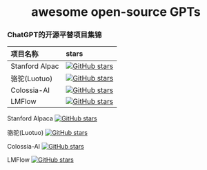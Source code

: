 <h1 align="center">
  awesome open-source GPTs
</h1>

### ChatGPT的开源平替项目集锦

| 项目名称 | stars |
| :----- | :----- |
| Stanford Alpac | <a href="https://github.com/tatsu-lab/stanford_alpaca/stargazers"><img src="https://img.shields.io/github/stars/tatsu-lab/stanford_alpaca" alt="GitHub stars"></a> |
| 骆驼(Luotuo) | <a href="https://github.com/LC1332/Luotuo-Chinese-LLM/stargazers"><img src="https://img.shields.io/github/stars/LC1332/Luotuo-Chinese-LLM" alt="GitHub stars"></a> |
| Colossia-AI | <a href="https://github.com/hpcaitech/ColossalAI/stargazers"><img src="https://img.shields.io/github/stars/hpcaitech/ColossalAI" alt="GitHub stars"></a> |
| LMFlow | <a href="https://github.com/OptimalScale/LMFlow/stargazers"><img src="https://img.shields.io/github/stars/OptimalScale/LMFlow" alt="GitHub stars"></a> |

<p align="left">
  Stanford Alpaca
  <a href="https://github.com/tatsu-lab/stanford_alpaca/stargazers"><img src="https://img.shields.io/github/stars/tatsu-lab/stanford_alpaca" alt="GitHub stars"></a>
</p>
<p align="left">
  骆驼(Luotuo)
  <a href="https://github.com/LC1332/Luotuo-Chinese-LLM/stargazers"><img src="https://img.shields.io/github/stars/LC1332/Luotuo-Chinese-LLM" alt="GitHub stars"></a>
</p>
<p align="left">
  Colossia-AI
  <a href="https://github.com/hpcaitech/ColossalAI/stargazers"><img src="https://img.shields.io/github/stars/hpcaitech/ColossalAI" alt="GitHub stars"></a>
</p>
<p align="left">
  LMFlow
  <a href="https://github.com/OptimalScale/LMFlow/stargazers"><img src="https://img.shields.io/github/stars/OptimalScale/LMFlow" alt="GitHub stars"></a>
</p>


